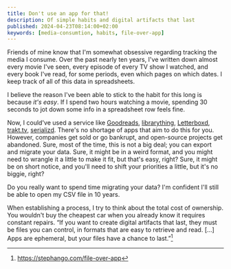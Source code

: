 ```yaml
---
title: Don't use an app for that!
description: Of simple habits and digital artifacts that last
published: 2024-04-23T08:14:00+02:00
keywords: [media-consumtion, habits, file-over-app]
---
```


Friends of mine know that I'm somewhat obsessive regarding tracking the media I consume. Over the past nearly ten years, I've written down almost every movie I've seen, every episode of every TV show I watched, and every book I've read, for some periods, even which pages on which dates. I keep track of all of this data in spreadsheets.

I believe the reason I've been able to stick to the habit for this long is because *it's easy*. If I spend two hours watching a movie, spending 30 seconds to jot down some info in a spreadsheet row feels fine.

Now, I could've used a service like [Goodreads](https://www.goodreads.com), [librarything](http://al.librarything.com), [Letterboxd](https://letterboxd.com), [trakt.tv](https://trakt.tv), [serializd](https://www.serializd.com). There's no shortage of apps that aim to do this for you.
However, companies get sold or go bankrupt, and open-source projects get abandoned. Sure, most of the time, this is not a big deal; you can export and migrate your data. Sure, it might be in a weird format, and you might need to wrangle it a little to make it fit, but that's easy, right? Sure, it might be on short notice, and you'll need to shift your priorities a little, but it's no biggie, right?

Do you really want to spend time migrating your data?
I'm confident I'll still be able to open my CSV file in 10 years.

When establishing a process, I try to think about the total cost of ownership. You wouldn't buy the cheapest car when you already know it requires constant repairs. “If you want to create digital artifacts that last, they must be files you can control, in formats that are easy to retrieve and read. […] Apps are ephemeral, but your files have a chance to last.”[^1]

[^1]: https://stephango.com/file-over-app

